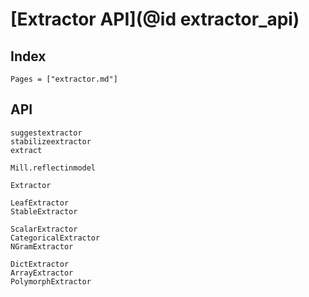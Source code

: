 # [Extractor API](@id extractor_api)

## Index
```@index
Pages = ["extractor.md"]
```

## API
```@docs
suggestextractor
stabilizeextractor
extract

Mill.reflectinmodel

Extractor

LeafExtractor
StableExtractor

ScalarExtractor
CategoricalExtractor
NGramExtractor

DictExtractor
ArrayExtractor
PolymorphExtractor
```
